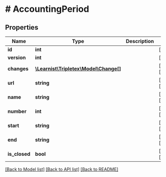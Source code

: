 # # AccountingPeriod

## Properties

Name | Type | Description | Notes
------------ | ------------- | ------------- | -------------
**id** | **int** |  | [optional]
**version** | **int** |  | [optional]
**changes** | [**\Learnist\Tripletex\Model\Change[]**](Change.md) |  | [optional] [readonly]
**url** | **string** |  | [optional] [readonly]
**name** | **string** |  | [optional] [readonly]
**number** | **int** |  | [optional] [readonly]
**start** | **string** |  | [optional] [readonly]
**end** | **string** |  | [optional] [readonly]
**is_closed** | **bool** |  | [optional] [readonly]

[[Back to Model list]](../../README.md#models) [[Back to API list]](../../README.md#endpoints) [[Back to README]](../../README.md)
